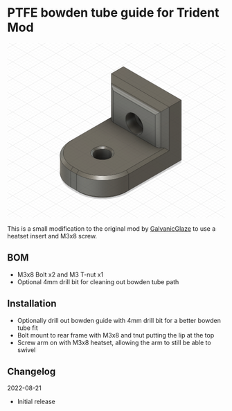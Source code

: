 # PTFE bowden tube guide for Trident Mod

![Image of bowden guide](Images/Trident-Bowden-Guide.png)

This is a small modification to the original mod by [GalvanicGlaze](https://github.com/GalvanicGlaze/Voron_Mods/tree/main/Trident%20Bowden%20tube%20PTFE%20guide) to use a heatset insert and M3x8 screw.

## BOM
- M3x8 Bolt x2 and M3 T-nut x1
- Optional 4mm drill bit for cleaning out bowden tube path

## Installation
- Optionally drill out bowden guide with 4mm drill bit for a better bowden tube fit
- Bolt mount to rear frame with M3x8 and tnut putting the lip at the top
- Screw arm on with M3x8 heatset, allowing the arm to still be able to swivel

## Changelog
2022-08-21
- Initial release
